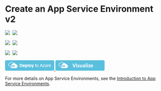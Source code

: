 # Create an App Service Environment v2

<IMG SRC="https://azurequickstartsservice.blob.core.windows.net/badges/201-web-app-asev2-create/PublicLastTestDate.svg" />&nbsp;
<IMG SRC="https://azurequickstartsservice.blob.core.windows.net/badges/201-web-app-asev2-create/PublicDeployment.svg" />&nbsp;

<IMG SRC="https://azurequickstartsservice.blob.core.windows.net/badges/201-web-app-asev2-create/FairfaxLastTestDate.svg" />&nbsp;
<IMG SRC="https://azurequickstartsservice.blob.core.windows.net/badges/201-web-app-asev2-create/FairfaxDeployment.svg" />&nbsp;

<IMG SRC="https://azurequickstartsservice.blob.core.windows.net/badges/201-web-app-asev2-create/BestPracticeResult.svg" />&nbsp;
<IMG SRC="https://azurequickstartsservice.blob.core.windows.net/badges/201-web-app-asev2-create/CredScanResult.svg" />&nbsp;

<a href="https://portal.azure.com/#create/Microsoft.Template/uri/https%3A%2F%2Fraw.githubusercontent.com%2Fazure%2Fazure-quickstart-templates%2Fmaster%2F201-web-app-asev2-create%2Fazuredeploy.json" target="_blank">
    <img src="https://raw.githubusercontent.com/Azure/azure-quickstart-templates/master/1-CONTRIBUTION-GUIDE/images/deploytoazure.png"/>
</a>
<a href="http://armviz.io/#/?load=https%3A%2F%2Fraw.githubusercontent.com%2FAzure%2Fazure-quickstart-templates%2Fmaster%2F201-web-app-asev2-create%2Fazuredeploy.json" target="_blank">
    <img src="https://raw.githubusercontent.com/Azure/azure-quickstart-templates/master/1-CONTRIBUTION-GUIDE/images/visualizebutton.png"/>
</a>

For more details on App Service Environments, see the [Introduction to App Service Environments](https://docs.microsoft.com/en-us/azure/app-service/app-service-environment/intro).

